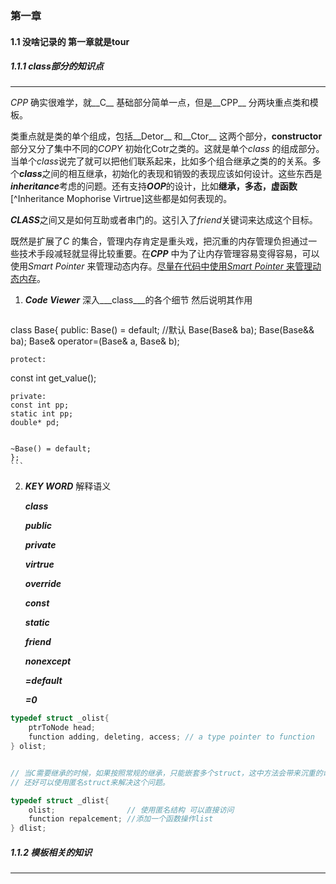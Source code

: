 ### 第一章

#### 1.1 没啥记录的 第一章就是tour

##### 1.1.1 class部分的知识点

------------------------

_CPP_ 确实很难学，就__C__ 基础部分简单一点，但是__CPP__ 分两块重点类和模板。

类重点就是类的单个组成，包括__Detor__ 和__Ctor__ 这两个部分，**constructor** 部分又分了集中不同的*COPY* 初始化Cotr之类的。这就是单个*class* 的组成部分。当单个*class*说完了就可以把他们联系起来，比如多个组合继承之类的的关系。多个***class***之间的相互继承，初始化的表现和销毁的表现应该如何设计。这些东西是***inheritance***考虑的问题。还有支持***OOP***的设计，比如**继承，多态，虚函数** [^Inheritance Mophorise Virtrue]这些都是如何表现的。

***CLASS***之间又是如何互助或者串门的。这引入了*friend*关键词来达成这个目标。

既然是扩展了*C* 的集合，管理内存肯定是重头戏，把沉重的内存管理负担通过一些技术手段减轻就显得比较重要。在***CPP*** 中为了让内存管理容易变得容易，可以使用*Smart Pointer* 来管理动态内存。<u>尽量在代码中使用*Smart Pointer* 来管理动态内存</u>。

 

1. ***Code Viewer*** 深入___class___的各个细节 然后说明其作用

    ```c++
class Base{
    public:
    Base() = default; //默认
    Base(Base& ba);
    Base(Base&& ba);
    Base& operator=(Base& a, Base& b);
    
        
    protect:
const int get_value();
    
    private:
    const int pp;
    static int pp;
    double* pd;
    
    
    ~Base() = default; 
    };
    ```
    
2. ***KEY WORD*** 解释语义

    ***class***

    ***public***

    ***private***

    ***virtrue***

    ***override***

    ***const***

    ***static***

    ***friend***

    ***nonexcept***

    ***=default***

    ***=0***

    



```c
typedef struct _olist{
    ptrToNode head;
    function adding, deleting, access; // a type pointer to function
} olist;


// 当C需要继承的时候，如果按照常规的继承，只能嵌套多个struct，这中方法会带来沉重的命名负担，和过长的路径。
// 还好可以使用匿名struct来解决这个问题。

typedef struct _dlist{
    olist;     			  // 使用匿名结构 可以直接访问
    function repalcement; //添加一个函数操作list
} dlist;

```



##### 1.1.2 模板相关的知识

--------

